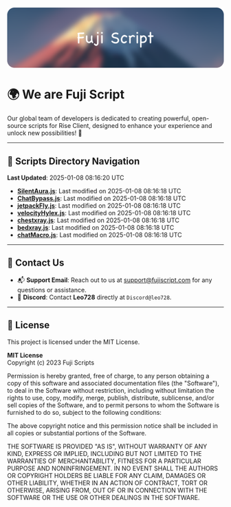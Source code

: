 ![Banner](.github/b.webp)

# 🌍 **We are Fuji Script**

Our global team of developers is dedicated to creating powerful, open-source scripts for Rise Client, designed to enhance your experience and unlock new possibilities! 🌟

---
<!-- SCRIPTS_NAVIGATION_START -->
## 📂 **Scripts Directory Navigation**

**Last Updated**: 2025-01-08 08:16:20 UTC

- **[SilentAura.js](scripts/SilentAura.js)**: Last modified on 2025-01-08 08:16:18 UTC
- **[ChatBypass.js](scripts/ChatBypass.js)**: Last modified on 2025-01-08 08:16:18 UTC
- **[jetpackFly.js](scripts/jetpackFly.js)**: Last modified on 2025-01-08 08:16:18 UTC
- **[velocityHylex.js](scripts/velocityHylex.js)**: Last modified on 2025-01-08 08:16:18 UTC
- **[chestxray.js](scripts/chestxray.js)**: Last modified on 2025-01-08 08:16:18 UTC
- **[bedxray.js](scripts/bedxray.js)**: Last modified on 2025-01-08 08:16:18 UTC
- **[chatMacro.js](scripts/chatMacro.js)**: Last modified on 2025-01-08 08:16:18 UTC

<!-- SCRIPTS_NAVIGATION_END -->

---

## 💬 **Contact Us**  
- 📬 **Support Email**: Reach out to us at [support@fujiscript.com](mailto:support@fujiscript.com) for any questions or assistance.  
- 💬 **Discord**: Contact **Leo728** directly at `Discord@leo728`.

---

## 📜 **License**

This project is licensed under the MIT License.  

**MIT License**  
Copyright (c) 2023 Fuji Scripts  

Permission is hereby granted, free of charge, to any person obtaining a copy of this software and associated documentation files (the "Software"), to deal in the Software without restriction, including without limitation the rights to use, copy, modify, merge, publish, distribute, sublicense, and/or sell copies of the Software, and to permit persons to whom the Software is furnished to do so, subject to the following conditions:  

The above copyright notice and this permission notice shall be included in all copies or substantial portions of the Software.  

THE SOFTWARE IS PROVIDED "AS IS", WITHOUT WARRANTY OF ANY KIND, EXPRESS OR IMPLIED, INCLUDING BUT NOT LIMITED TO THE WARRANTIES OF MERCHANTABILITY, FITNESS FOR A PARTICULAR PURPOSE AND NONINFRINGEMENT. IN NO EVENT SHALL THE AUTHORS OR COPYRIGHT HOLDERS BE LIABLE FOR ANY CLAIM, DAMAGES OR OTHER LIABILITY, WHETHER IN AN ACTION OF CONTRACT, TORT OR OTHERWISE, ARISING FROM, OUT OF OR IN CONNECTION WITH THE SOFTWARE OR THE USE OR OTHER DEALINGS IN THE SOFTWARE.  
